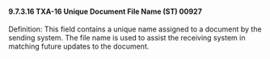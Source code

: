 #### 9.7.3.16 TXA-16 Unique Document File Name (ST) 00927

Definition: This field contains a unique name assigned to a document by the sending system. The file name is used to assist the receiving system in matching future updates to the document.
